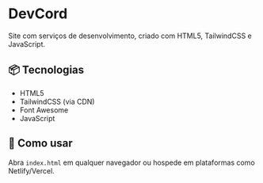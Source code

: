 # DevCord

Site  com serviços de desenvolvimento, criado com HTML5, TailwindCSS e JavaScript.

## 📦 Tecnologias

- HTML5
- TailwindCSS (via CDN)
- Font Awesome
- JavaScript

## 🔧 Como usar

Abra `index.html` em qualquer navegador ou hospede em plataformas como Netlify/Vercel.

